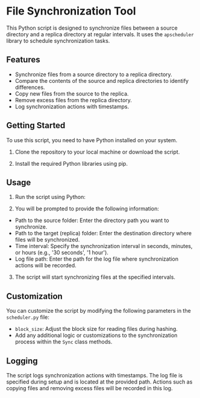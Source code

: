 # File Synchronization Tool

This Python script is designed to synchronize files between a source directory and a replica directory at regular intervals. It uses the `apscheduler` library to schedule synchronization tasks.

## Features

- Synchronize files from a source directory to a replica directory.
- Compare the contents of the source and replica directories to identify differences.
- Copy new files from the source to the replica.
- Remove excess files from the replica directory.
- Log synchronization actions with timestamps.

## Getting Started

To use this script, you need to have Python installed on your system.

1. Clone the repository to your local machine or download the script.

2. Install the required Python libraries using pip.

## Usage

1. Run the script using Python:

2. You will be prompted to provide the following information:

- Path to the source folder: Enter the directory path you want to synchronize.
- Path to the target (replica) folder: Enter the destination directory where files will be synchronized.
- Time interval: Specify the synchronization interval in seconds, minutes, or hours (e.g., '30 seconds', '1 hour').
- Log file path: Enter the path for the log file where synchronization actions will be recorded.

3. The script will start synchronizing files at the specified intervals.

## Customization

You can customize the script by modifying the following parameters in the `scheduler.py` file:

- `block_size`: Adjust the block size for reading files during hashing.
- Add any additional logic or customizations to the synchronization process within the `Sync` class methods.

## Logging

The script logs synchronization actions with timestamps. The log file is specified during setup and is located at the provided path. Actions such as copying files and removing excess files will be recorded in this log.
